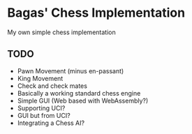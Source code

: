 # Bagas' Chess Implementation
My own  simple chess implementation

## TODO
- Pawn Movement (minus en-passant)
- King Movement 
- Check and check mates
- Basically a working standard chess engine
- Simple GUI (Web based with WebAssembly?)
- Supporting UCI?
- GUI but from UCI?
- Integrating a Chess AI?
